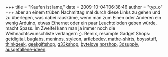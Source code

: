 +++
title = "Kaufen ist lame,"
date = 2009-10-04T06:38:46
author = "typ_o"
+++
aber an einem trüben Nachmittag mal durch diese Links zu gehen und zu
überlegen, was dabei rauskäme, wenn man zum Einen oder Anderen ein
wenig Arduino, etwas Ethernet oder ein paar Leuchtdioden geben würde,
macht Spass. Im Zweifel kann man ja immer noch die Weihnachtswunschliste
verlängern ;). Remix, resample Gadget Shops:
[getdigital](http://www.getdigital.de/),
[buglabs](http://www.buglabs.net/products),
[meninos](http://www.meninos.us/),
[styleon](http://www.styleon.de/index.html?cmd=setshoprubrik&rubrik=283),
[artlebedev](http://www.artlebedev.com/),
[mathe-shirts](http://www.mathe-shirts.de/mathemagiker/gauss/),
[boysstuff](http://www.boysstuff.co.uk/),
[thinkgeek](http://www.thinkgeek.com/),
[geekgiftshop](http://www.geekgiftshop.net/content-categories/cat-403_404/illuminated_shirts.html),
[g33kshop](http://www.g33kshop.com/),
[bytelove](http://www.bytelove.com/stuff/gadgets/cat_14.html)
[nprshop](http://shop.npr.org/catalog/Geek_Bouteek-34-1.html),
[3dsupply](http://www.3dsupply.de/shop/index.php),
[ausgefallene-ideen](http://blog.ausgefallene-ideen.com/).
